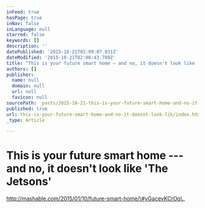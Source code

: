 ```yaml
---
inFeed: true
hasPage: true
inNav: false
inLanguage: null
starred: false
keywords: []
description: ''
datePublished: '2015-10-21T02:09:07.831Z'
dateModified: '2015-10-21T02:08:43.789Z'
title: "This is your future smart home — and no, it doesn't look like 'The Jetsons'"
authors: []
publisher:
  name: null
  domain: null
  url: null
  favicon: null
sourcePath: _posts/2015-10-21-this-is-your-future-smart-home-and-no-it-doesnt-look-lik.md
published: true
url: this-is-your-future-smart-home-and-no-it-doesnt-look-lik/index.html
_type: Article

---
```

# This is your future smart home --- and no, it doesn't look like 'The Jetsons'

http://mashable.com/2015/01/10/future-smart-home/\#yGacevKCrOq\_